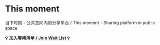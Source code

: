 # This moment

当下时刻 - 公共空间内的分享平台 / This moment - Sharing platform in public space

[**💡 加入等待清单 / Join Wait List 💡**](https://v2rz70air4c.larksuite.com/share/base/form/shrusLdK2YpTniHS5bMTD3k3MBc)
